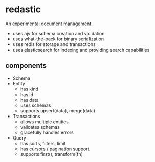 # redastic
An experimental document management.

* uses ajv for schema creation and validation
* uses what-the-pack for binary serialization
* uses redis for storage and transactions
* uses elasticsearch for indexing and providing search capabilities

## components

* Schema
* Entity
  * has kind
  * has id
  * has data
  * uses schemas
  * supports upsert(data), merge(data)
* Transactions
  * allows multiple entities
  * validates schemas
  * gracefully handles errors
* Query
  * has sorts, filters, limit
  * has cursors / pagination support
  * supports first(), transform(fn)
